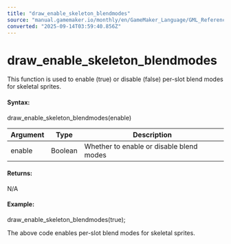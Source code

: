 ```yaml
---
title: "draw_enable_skeleton_blendmodes"
source: "manual.gamemaker.io/monthly/en/GameMaker_Language/GML_Reference/Asset_Management/Sprites/Skeletal_Animation/Drawing_And_Miscellaneous/draw_enable_skeleton_blendmodes.htm"
converted: "2025-09-14T03:59:40.856Z"
---
```


# draw\_enable\_skeleton\_blendmodes

This function is used to enable (true) or disable (false) per-slot blend modes for skeletal sprites.

#### Syntax:

draw\_enable\_skeleton\_blendmodes(enable)

| Argument | Type | Description |
| --- | --- | --- |
| enable | Boolean | Whether to enable or disable blend modes |

#### Returns:

N/A

#### Example:

draw\_enable\_skeleton\_blendmodes(true);

The above code enables per-slot blend modes for skeletal sprites.